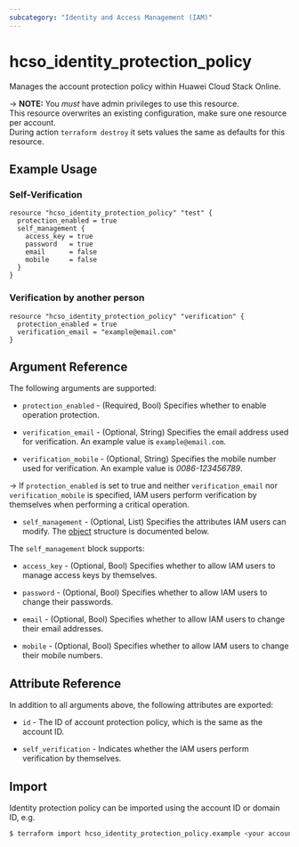 ```yaml
---
subcategory: "Identity and Access Management (IAM)"
---
```


# hcso_identity_protection_policy

Manages the account protection policy within Huawei Cloud Stack Online.

-> **NOTE:**
  You *must* have admin privileges to use this resource.  
  This resource overwrites an existing configuration, make sure one resource per account.  
  During action `terraform destroy` it sets values the same as defaults for this resource.

## Example Usage

### Self-Verification

```hcl
resource "hcso_identity_protection_policy" "test" {
  protection_enabled = true
  self_management {
    access_key = true
    password   = true
    email      = false
    mobile     = false
  }
}
```

### Verification by another person

```hcl
resource "hcso_identity_protection_policy" "verification" {
  protection_enabled = true
  verification_email = "example@email.com"
}
```

## Argument Reference

The following arguments are supported:

* `protection_enabled` - (Required, Bool) Specifies whether to enable operation protection.

* `verification_email` - (Optional, String) Specifies the email address used for verification. An example value is `example@email.com`.

* `verification_mobile` - (Optional, String) Specifies the mobile number used for verification. An example value is *0086-123456789*.

-> If `protection_enabled` is set to true and neither `verification_email` nor `verification_mobile` is specified, IAM users
  perform verification by themselves when performing a critical operation.

* `self_management` - (Optional, List) Specifies the attributes IAM users can modify.
  The [object](#self_management_policy) structure is documented below.

<a name="self_management_policy"></a>
The `self_management` block supports:

* `access_key` - (Optional, Bool) Specifies whether to allow IAM users to manage access keys by themselves.

* `password` - (Optional, Bool) Specifies whether to allow IAM users to change their passwords.

* `email` - (Optional, Bool) Specifies whether to allow IAM users to change their email addresses.

* `mobile` - (Optional, Bool) Specifies whether to allow IAM users to change their mobile numbers.

## Attribute Reference

In addition to all arguments above, the following attributes are exported:

* `id` - The ID of account protection policy, which is the same as the account ID.

* `self_verification` - Indicates whether the IAM users perform verification by themselves.

## Import

Identity protection policy can be imported using the account ID or domain ID, e.g.

```bash
$ terraform import hcso_identity_protection_policy.example <your account ID>
```
